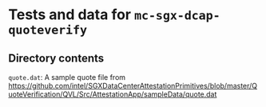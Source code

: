 # Tests and data for `mc-sgx-dcap-quoteverify`

## Directory contents

`quote.dat`: A sample quote file from
<https://github.com/intel/SGXDataCenterAttestationPrimitives/blob/master/QuoteVerification/QVL/Src/AttestationApp/sampleData/quote.dat>
